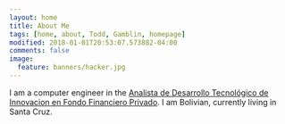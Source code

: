 ```yaml
---
layout: home
title: About Me
tags: [home, about, Todd, Gamblin, homepage]
modified: 2018-01-01T20:53:07.573882-04:00
comments: false
image:
  feature: banners/hacker.jpg
---
```


I am a computer engineer in the [Analista de Desarrollo Tecnológico de Innovacion en Fondo Financiero Privado](https://www.fassilnet.com.bo).
I am Bolivian, currently living in Santa Cruz.
